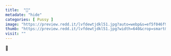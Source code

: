 ```yaml
---
title:  "👅"
metadate: "hide"
categories: [ Pussy ]
image: "https://preview.redd.it/lvfdewtjdkl51.jpg?auto=webp&s=ef5f046f9c41a204b0f47985ca90f1e8d4ba8db4"
thumb: "https://preview.redd.it/lvfdewtjdkl51.jpg?width=640&crop=smart&auto=webp&s=ec3c747803d083a312f079d8765c90e9416e35bf"
visit: ""
---
```

👅

